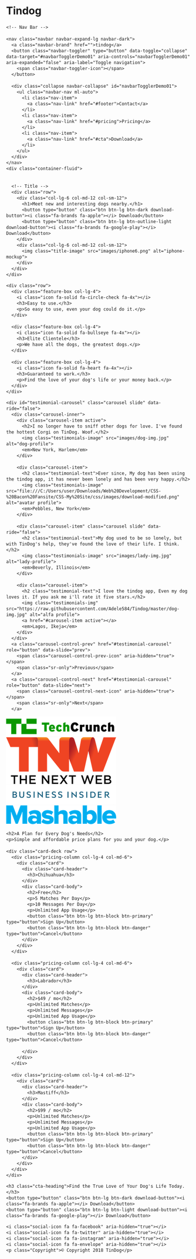 # Tindog
<!DOCTYPE html>
<html>

<head>
  <meta charset="utf-8">
  <title>TinDog</title>

  <!-- GOOGLE FONTS -->
  <link rel="stylesheet" href="https://cdn.jsdelivr.net/npm/bootstrap@4.0.0/dist/css/bootstrap.min.css" integrity="sha384-Gn5384xqQ1aoWXA+058RXPxPg6fy4IWvTNh0E263XmFcJlSAwiGgFAW/dAiS6JXm" crossorigin="anonymous">

  <!-- CSS stylesheet -->
  <link href="https://fonts.googleapis.com/css2?family=Merriweather:ital,wght@0,400;0,700;1,300;1,400&family=Montserrat:ital,wght@0,300;0,400;0,500;0,600;0,700;0,800;0,900;1,400;1,900&family=Sacramento&family=Ubuntu&display=swap" rel="stylesheet">
  <link href="https://fonts.googleapis.com/css2?family=Merriweather:ital,wght@0,400;0,700;1,300;1,400&family=Montserrat:wght@900&family=Sacramento&family=Ubuntu&display=swap" rel="stylesheet">
  <link href="https://fonts.googleapis.com/css2?family=Merriweather:ital,wght@0,400;0,700;1,300;1,400&family=Montserrat:ital,wght@0,400;0,900;1,400;1,900&family=Sacramento&family=Ubuntu&display=swap" rel="stylesheet">
  <link rel="stylesheet" href="css/styles.css">

  <!-- Font awesome -->
  <script src="https://kit.fontawesome.com/f864b4806e.js" crossorigin="anonymous"></script>

  <!-- Bootstrap Scripts -->
  <script src="https://code.jquery.com/jquery-3.2.1.slim.min.js" integrity="sha384-KJ3o2DKtIkvYIK3UENzmM7KCkRr/rE9/Qpg6aAZGJwFDMVNA/GpGFF93hXpG5KkN" crossorigin="anonymous"></script>
  <script src="https://cdn.jsdelivr.net/npm/popper.js@1.12.9/dist/umd/popper.min.js" integrity="sha384-ApNbgh9B+Y1QKtv3Rn7W3mgPxhU9K/ScQsAP7hUibX39j7fakFPskvXusvfa0b4Q" crossorigin="anonymous"></script>
  <script src="https://cdn.jsdelivr.net/npm/bootstrap@4.0.0/dist/js/bootstrap.min.js" integrity="sha384-JZR6Spejh4U02d8jOt6vLEHfe/JQGiRRSQQxSfFWpi1MquVdAyjUar5+76PVCmYl" crossorigin="anonymous"></script>

</head>

<body>

  <section id="title">


    <!-- Nav Bar -->

    <nav class="navbar navbar-expand-lg navbar-dark">
      <a class="navbar-brand" href="">tindog</a>
      <button class="navbar-toggler" type="button" data-toggle="collapse" data-target="#navbarTogglerDemo01" aria-controls="navbarTogglerDemo01" aria-expanded="false" aria-label="Toggle navigation">
        <span class="navbar-toggler-icon"></span>
      </button>

      <div class="collapse navbar-collapse" id="navbarTogglerDemo01">
        <ul class="navbar-nav ml-auto">
          <li class="nav-item">
            <a class="nav-link" href="#footer">Contact</a>
          </li>
          <li class="nav-item">
            <a class="nav-link" href="#pricing">Pricing</a>
          </li>
          <li class="nav-item">
            <a class="nav-link" href="#cta">Download</a>
          </li>
        </ul>
      </div>
    </nav>
    <div class="container-fluid">


      <!-- Title -->
      <div class="row">
        <div class="col-lg-6 col-md-12 col-sm-12">
          <h1>Meet new and interesting dogs nearby.</h1>
          <button type="button" class="btn btn-lg btn-dark download-button"><i class="fa-brands fa-apple"></i> Download</button>
          <button type="button" class="btn btn-lg btn-outline-light download-button"><i class="fa-brands fa-google-play"></i> Download</button>
        </div>
        <div class="col-lg-6 col-md-12 col-sm-12">
          <img class="title-image" src="images/iphone6.png" alt="iphone-mockup">
        </div>
      </div>
    </div>

  </section>


  <!-- Features -->

  <section id="features">

    <div class="row">
      <div class="feature-box col-lg-4">
        <i class="icon fa-solid fa-circle-check fa-4x"></i>
        <h3>Easy to use.</h3>
        <p>So easy to use, even your dog could do it.</p>
      </div>

      <div class="feature-box col-lg-4">
        <i class="icon fa-solid fa-bullseye fa-4x"></i>
        <h3>Elite Clientele</h3>
        <p>We have all the dogs, the greatest dogs.</p>
      </div>

      <div class="feature-box col-lg-4">
        <i class="icon fa-solid fa-heart fa-4x"></i>
        <h3>Guaranteed to work.</h3>
        <p>Find the love of your dog's life or your money back.</p>
      </div>
    </div>

  </section>


  <!-- Testimonials -->

  <section id="testimonials">

    <div id="testimonial-carousel" class="carousel slide" data-ride="false">
      <div class="carousel-inner">
        <div class="carousel-item active">
          <h2>I no longer have to sniff other dogs for love. I've found the hottest Corgi on TinDog. Woof.</h2>
          <img class="testimonials-image" src="images/dog-img.jpg" alt="dog-profile">
          <em>New York, Harlem</em>
        </div>

        <div class="carousel-item">
          <h2 class="testimonial-text">Ever since, My dog has been using the tindog app, it has never been lonely and has been very happy.</h2>
          <img class="testimonials-image" src="file:///C:/Users/user/Downloads/Web%20Development/CSS-%20Bacon%20Fansite/CSS-My%20Site/css/images/download-modified.png" alt="avatar profile">
          <em>Pebbles, New York</em>
        </div>

        <div class="carousel-item" class="carousel slide" data-ride="false">
          <h2 class="testimonial-text">My dog used to be so lonely, but with TinDog's help, they've found the love of their life. I think.</h2>
          <img class="testimonials-image" src="images/lady-img.jpg" alt="lady-profile">
          <em>Beverly, Illinois</em>
        </div>

        <div class="carousel-item">
          <h2 class="testimonial-text">I love the tindog app, Even my dog loves it. If you ask me i'll rate it five stars.</h2>
          <img class="testimonials-img" src="https://raw.githubusercontent.com/Adele584/Tindog/master/dog-img.jpg" alt="alfa profile">
          <a href="#carousel-item active"></a>
          <em>Lagos, Ikeja</em>
        </div>
      </div>
      <a class="carousel-control-prev" href="#testimonial-carousel" role="button" data-slide="prev">
        <span class="carousel-control-prev-icon" aria-hidden="true"></span>
        <span class="sr-only">Previous</span>
      </a>
      <a class="carousel-control-next" href="#testimonial-carousel" role="button" data-slide="next">
        <span class="carousel-control-next-icon" aria-hidden="true"></span>
        <span class="sr-only">Next</span>
      </a>

  </section>


  <!-- Press -->

  <section id="press">
    <img class="press-logo" src="images/techcrunch.png" alt="tc-logo">
    <img class="press-logo" src="https://github.com/Adele584/Tindog/blob/master/tnw.png" alt="tnw-logo">
    <img class="press-logo" src="https://github.com/Adele584/Tindog/blob/master/bizinsider.png" alt="biz-insider-logo">
    <img class="press-logo" src="https://github.com/Adele584/Tindog/blob/master/mashable.png" alt="mashable-logo">

  </section>


  <!-- Pricing -->

  <section id="pricing">

    <h2>A Plan for Every Dog's Needs</h2>
    <p>Simple and affordable price plans for you and your dog.</p>

    <div class="card-deck row">
      <div class="pricing-column col-lg-4 col-md-6">
        <div class="card">
          <div class="card-header">
            <h3>Chihuahua</h3>
          </div>
          <div class="card-body">
            <h2>Free</h2>
            <p>5 Matches Per Day</p>
            <p>10 Messages Per Day</p>
            <p>Unlimited App Usage</p>
            <button class="btn btn-lg btn-block btn-primary" type="button">Sign Up</button>
            <button class="btn btn-lg btn-block btn-danger" type="button">Cancel</button>
          </div>
        </div>
      </div>

      <div class="pricing-column col-lg-4 col-md-6">
        <div class="card">
          <div class="card-header">
            <h3>Labrador</h3>
          </div>
          <div class="card-body">
            <h2>$49 / mo</h2>
            <p>Unlimited Matches</p>
            <p>Unlimited Messages</p>
            <p>Unlimited App Usage</p>
            <button class="btn btn-lg btn-block btn-primary" type="button">Sign Up</button>
            <button class="btn btn-lg btn-block btn-danger" type="button">Cancel</button>

          </div>
        </div>
      </div>

      <div class="pricing-column col-lg-4 col-md-12">
        <div class="card">
          <div class="card-header">
            <h3>Mastiff</h3>
          </div>
          <div class="card-body">
            <h2>$99 / mo</h2>
            <p>Unlimited Matches</p>
            <p>Unlimited Messages</p>
            <p>Unlimited App Usage</p>
            <button class="btn btn-lg btn-block btn-primary" type="button">Sign Up</button>
            <button class="btn btn-lg btn-block btn-danger" type="button">Cancel</button>
          </div>
        </div>
      </div>
    </div>

  </section>


  <!-- Call to Action -->

  <section id="cta">

    <h3 class="cta-heading">Find the True Love of Your Dog's Life Today.</h3>
    <button type="button" class="btn btn-lg btn-dark download-button"><i class="fa-brands fa-apple"></i> Download</button>
    <button type="button" class="btn btn-lg btn-light download-button"><i class="fa-brands fa-google-play"></i> Download</button>

  </section>


  <!-- Footer -->

  <footer id="footer">

    <i class="social-icon fa fa-facebook" aria-hidden="true"></i>
    <i class="social-icon fa fa-twitter" aria-hidden="true"></i>
    <i class="social-icon fa fa-instagram" aria-hidden="true"></i>
    <i class="social-icon fa fa-envelope" aria-hidden="true"></i>
    <p class="Copyright">© Copyright 2018 TinDog</p>

  </footer>


</body>

</html>
